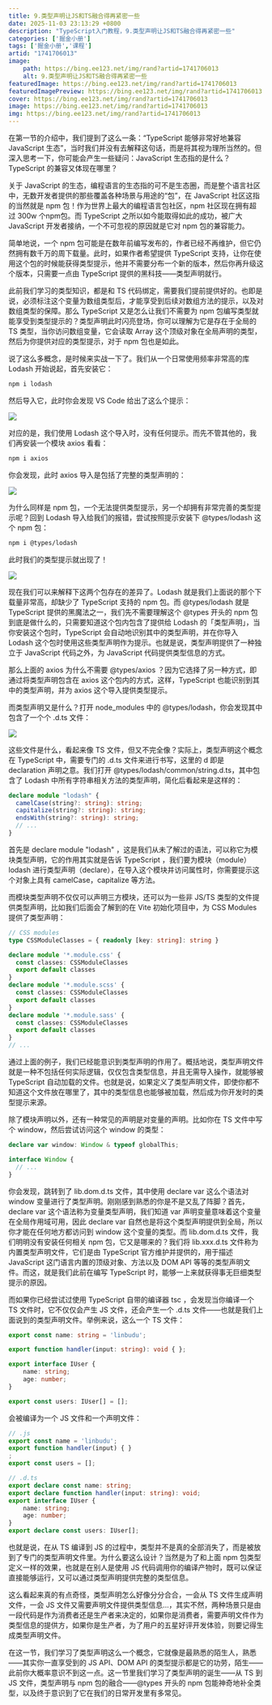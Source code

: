 ```yaml
---
title: 9.类型声明让JS和TS融合得再紧密一些
date: 2025-11-03 23:13:29 +0800
description: "TypeScript入门教程，9.类型声明让JS和TS融合得再紧密一些"
categories: ['掘金小册']
tags: ['掘金小册','课程']
artid: "1741706013"
image:
    path: https://bing.ee123.net/img/rand?artid=1741706013
    alt: 9.类型声明让JS和TS融合得再紧密一些
featuredImage: https://bing.ee123.net/img/rand?artid=1741706013
featuredImagePreview: https://bing.ee123.net/img/rand?artid=1741706013
cover: https://bing.ee123.net/img/rand?artid=1741706013
image: https://bing.ee123.net/img/rand?artid=1741706013
img: https://bing.ee123.net/img/rand?artid=1741706013
---
```


在第一节的介绍中，我们提到了这么一条：“TypeScript 能够非常好地兼容 JavaScript 生态”，当时我们并没有去解释这句话，而是将其视为理所当然的。但深入思考一下，你可能会产生一些疑问：JavaScript 生态指的是什么？TypeScript 的兼容又体现在哪里？

关于 JavaScript 的生态，编程语言的生态指的可不是生态圈，而是整个语言社区中，无数开发者提供的那些覆盖各种场景与用途的“包”，在 JavaScript 社区这指的当然就是 npm 包！作为世界上最大的编程语言包社区，npm 社区现在拥有超过 300w 个npm包。而 TypeScript 之所以如今能取得如此的成功，被广大 JavaScript 开发者接纳，一个不可忽视的原因就是它对 npm 包的兼容能力。

简单地说，一个 npm 包可能是在数年前编写发布的，作者已经不再维护，但它仍然拥有数千万的周下载量。此时，如果作者希望提供 TypeScript 支持，让你在使用这个包的时候能获得类型提示，他并不需要分布一个新的版本，然后你再升级这个版本，只需要一点由 TypeScript 提供的黑科技——类型声明就行。

此前我们学习的类型知识，都是和 TS 代码绑定，需要我们提前提供好的。也即是说，必须标注这个变量为数组类型后，才能享受到后续对数组方法的提示，以及对数组类型的保障。那么 TypeScript 又是怎么让我们不需要为 npm 包编写类型就能享受到类型提示的？类型声明此时闪亮登场，你可以理解为它是存在于全局的 TS 类型，当你访问数组变量，它会读取 Array 这个顶级对象在全局声明的类型，然后为你提供对应的类型提示，对于 npm 包也是如此。

说了这么多概念，是时候来实战一下了。我们从一个日常使用频率非常高的库 Lodash 开始说起，首先安装它：

```bash
npm i lodash
```

然后导入它，此时你会发现 VS Code 给出了这么个提示：

![](https://p3-juejin.byteimg.com/tos-cn-i-k3u1fbpfcp/bd612634a972462cbd716e9322b1229a~tplv-k3u1fbpfcp-jj-mark:0:0:0:0:q75.image#?w=1040&h=384&s=111989&e=png&b=22252a)

对应的是，我们使用 Lodash 这个导入时，没有任何提示。而先不管其他的，我们再安装一个模块 axios 看看：

```bash
npm i axios
```

你会发现，此时 axios 导入是包括了完整的类型声明的：

![](https://p3-juejin.byteimg.com/tos-cn-i-k3u1fbpfcp/7a2c71802fbc45ffb74051d9c7642e99~tplv-k3u1fbpfcp-jj-mark:0:0:0:0:q75.image#?w=874&h=674&s=85414&e=png&b=21252a)

为什么同样是 npm 包，一个无法提供类型提示，另一个却拥有非常完善的类型提示呢？回到 Lodash 导入给我们的报错，尝试按照提示安装下 @types/lodash 这个 npm 包：

```bash
npm i @types/lodash
```

此时我们的类型提示就出现了！

![](https://p3-juejin.byteimg.com/tos-cn-i-k3u1fbpfcp/74b55373eafb44acbcfd144ede417d67~tplv-k3u1fbpfcp-jj-mark:0:0:0:0:q75.image#?w=868&h=668&s=85023&e=png&b=22252b)

现在我们可以来解释下这两个包存在的差异了。Lodash 就是我们上面说的那个下载量非常高，却缺少了 TypeScript 支持的 npm 包。而 @types/lodash 就是 TypeScript 提供的黑魔法之一，我们先不需要理解这个 @types 开头的 npm 包到底是做什么的，只需要知道这个包内包含了提供给 Lodash 的「类型声明」，当你安装这个包时，TypeScript 会自动地识别其中的类型声明，并在你导入 Lodash 这个包时使用这些类型声明作为提示。也就是说，类型声明提供了一种独立于 JavaScript 代码之外，为 JavaScript 代码提供类型信息的方式。

那么上面的 axios 为什么不需要 @types/axios ？因为它选择了另一种方式，即通过将类型声明包含在 axios 这个包内的方式，这样，TypeScript 也能识别到其中的类型声明，并为 axios 这个导入提供类型提示。

而类型声明又是什么？打开 node_modules 中的 @types/lodash，你会发现其中包含了一个个 .d.ts 文件：

![](https://p3-juejin.byteimg.com/tos-cn-i-k3u1fbpfcp/b6000851f3f34f0ba78f37ae26fe80f0~tplv-k3u1fbpfcp-jj-mark:0:0:0:0:q75.image#?w=486&h=1326&s=122155&e=png&b=212429)

这些文件是什么，看起来像 TS 文件，但又不完全像？实际上，类型声明这个概念在 TypeScript 中，需要专门的 .d.ts 文件来进行书写，这里的 d 即是 declaration 声明之意。我们打开 @types/lodash/common/string.d.ts，其中包含了 Lodash 中所有字符串相关方法的类型声明，简化后看起来是这样的：

```typescript
declare module "lodash" {
  camelCase(string?: string): string;
  capitalize(string?: string): string;
  endsWith(string?: string): string;
  // ...
}
```

首先是 declare module "lodash" ，这是我们从未了解过的语法，可以称它为模块类型声明，它的作用其实就是告诉 TypeScript ，我们要为模块（module）lodash 进行类型声明（declare），在导入这个模块并访问属性时，你需要提示这个对象上具有 camelCase，capitalize 等方法。

而模块类型声明不仅仅可以声明三方模块，还可以为一些非 JS/TS 类型的文件提供类型声明，比如我们后面会了解到的在 Vite 初始化项目中，为 CSS Modules 提供了类型声明：

```typescript
// CSS modules
type CSSModuleClasses = { readonly [key: string]: string }

declare module '*.module.css' {
  const classes: CSSModuleClasses
  export default classes
}
declare module '*.module.scss' {
  const classes: CSSModuleClasses
  export default classes
}
declare module '*.module.sass' {
  const classes: CSSModuleClasses
  export default classes
}
// ...
```

通过上面的例子，我们已经能意识到类型声明的作用了。概括地说，类型声明文件就是一种不包括任何实际逻辑，仅仅包含类型信息，并且无需导入操作，就能够被 TypeScript 自动加载的文件。也就是说，如果定义了类型声明文件，即使你都不知道这个文件放在哪里了，其中的类型信息也能够被加载，然后成为你开发时的类型提示来源。

除了模块声明以外，还有一种常见的声明是对变量的声明。比如你在 TS 文件中写个 window，然后尝试访问这个 window 的类型：

```typescript
declare var window: Window & typeof globalThis;

interface Window {
  // ...
}
```

你会发现，跳转到了 lib.dom.d.ts 文件，其中使用 declare var 这么个语法对 window 变量进行了类型声明。刚刚感到熟悉的你是不是又乱了阵脚？首先，declare var 这个语法称为变量类型声明，我们知道 var 声明变量意味着这个变量在全局作用域可用，因此 declare var 自然也是将这个类型声明提供到全局，所以你才能在任何地方都访问到 window 这个变量的类型。而 lib.dom.d.ts 文件，我们明明没有安装任何相关 npm 包，它又是哪来的？我们将 lib.xxx.d.ts 文件称为内置类型声明文件，它们是由 TypeScript 官方维护并提供的，用于描述 JavaScript 这门语言内置的顶级对象、方法以及 DOM API 等等的类型声明文件。而这，就是我们此前在编写 TypeScript 时，能够一上来就获得事无巨细类型提示的原因。

而如果你已经尝试过使用 TypeScript 自带的编译器 tsc ，会发现当你编译一个 TS 文件时，它不仅仅会产生 JS 文件，还会产生一个 .d.ts 文件——也就是我们上面说到的类型声明文件。举例来说，这么一个 TS 文件：

```typescript
export const name: string = 'linbudu';

export function handler(input: string): void { };

export interface IUser {
    name: string;
    age: number;
}

export const users: IUser[] = [];
```

会被编译为一个 JS 文件和一个声明文件：

```typescript
// .js
export const name = 'linbudu';
export function handler(input) { }
;
export const users = [];

// .d.ts
export declare const name: string;
export declare function handler(input: string): void;
export interface IUser {
    name: string;
    age: number;
}
export declare const users: IUser[];
```

也就是说，在从 TS 编译到 JS 的过程中，类型并不是真的全部消失了，而是被放到了专门的类型声明文件里。为什么要这么设计？当然是为了和上面 npm 包类型定义一样的效果，也就是在别人是使用 JS 代码调用你的编译产物时，既可以保证直接能够运行，又可以通过类型声明提供完整的类型信息。

这么看起来真的有点奇怪，类型声明怎么好像分分合合，一会从 TS 文件生成声明文件，一会 JS 文件又需要声明文件提供类型信息...，其实不然，两种场景只是由一段代码是作为消费者还是生产者来决定的，如果你是消费者，需要声明文件作为类型信息的提供方，如果你是生产者，为了用户的五星好评开发体验，则要记得生成类型声明文件。

在这一节，我们学习了类型声明这么一个概念，它就像是最熟悉的陌生人，熟悉——其实你一直享受到的 JS API、DOM API 的类型提示都是它的功劳，陌生——此前你大概率意识不到这一点。这一节里我们学习了类型声明的诞生——从 TS 到 JS 文件，类型声明与 npm 包的融合——@types 开头的 npm 包能神奇地补全类型，以及终于意识到了它在我们的日常开发里有多常见。